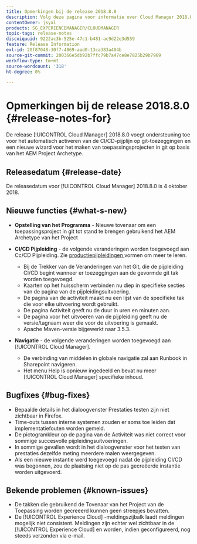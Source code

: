 ```yaml
---
title: Opmerkingen bij de release 2018.8.0
description: Volg deze pagina voor informatie over Cloud Manager 2018.8.0.
contentOwner: jsyal
products: SG_EXPERIENCEMANAGER/CLOUDMANAGER
topic-tags: release-notes
discoiquuid: 9222ac3b-525e-47c1-b481-ac9d22e3d559
feature: Release Information
exl-id: 20f87048-30f7-4869-aad0-13ca383a404b
source-git-commit: 200366e5db92b7ffc79b7a47ce8e7825b29b7969
workflow-type: tm+mt
source-wordcount: '318'
ht-degree: 0%

---
```


# Opmerkingen bij de release 2018.8.0 {#release-notes-for}

De release [!UICONTROL Cloud Manager] 2018.8.0 voegt ondersteuning toe voor het automatisch activeren van de CI/CD-pijplijn op git-toezeggingen en een nieuwe wizard voor het maken van toepassingsprojecten in git op basis van het AEM Project Archetype.

## Releasedatum {#release-date}

De releasedatum voor [!UICONTROL Cloud Manager] 2018.8.0 is 4 oktober 2018.

## Nieuwe functies {#what-s-new}

* **Opstelling van het Programma** - Nieuwe tovenaar om een toepassingsproject in git tot stand te brengen gebruikend het AEM Archetype van het Project

* **CI/CD Pijpleiding** - de volgende veranderingen worden toegevoegd aan Cc/CD Pijpleiding. Zie [ productiepijpleidingen ](/help/using/production-pipelines.md) vormen om meer te leren.

   * Bij de Trekker van de Veranderingen van het Git, die de pijpleiding CI/CD begint wanneer er toezeggingen aan de gevormde git tak worden toegevoegd.
   * Kaarten op het huisscherm verbinden nu diep in specifieke secties van de pagina van de pijpleidingsuitvoering.
   * De pagina van de activiteit maakt nu een lijst van de specifieke tak die voor elke uitvoering wordt gebruikt.
   * De pagina Activiteit geeft nu de duur in uren en minuten aan.
   * De pagina voor het uitvoeren van de pijpleiding geeft nu de versie/tagnaam weer die voor de uitvoering is gemaakt.
   * Apache Maven-versie bijgewerkt naar 3.5.3.

* **Navigatie** - de volgende veranderingen worden toegevoegd aan [!UICONTROL Cloud Manager].

   * De verbinding van middelen in globale navigatie zal aan Runbook in Sharepoint navigeren.
   * Het menu Help is opnieuw ingedeeld en bevat nu meer [!UICONTROL Cloud Manager] specifieke inhoud.

## Bugfixes {#bug-fixes}

* Bepaalde details in het dialoogvenster Prestaties testen zijn niet zichtbaar in Firefox.
* Time-outs tussen interne systemen zouden er soms toe leiden dat implementatiefouten worden gemeld.
* De pictogramkleur op de pagina van de Activiteit was niet correct voor sommige succesvolle pijpleidingsuitvoeringen.
* In sommige gevallen wordt in het dialoogvenster voor het testen van prestaties dezelfde meting meerdere malen weergegeven.
* Als een nieuwe instantie werd toegevoegd nadat de pijpleiding CI/CD was begonnen, zou de plaatsing niet op de pas gecreëerde instantie worden uitgevoerd.

## Bekende problemen {#known-issues}

* De takken die gebruikend de Tovenaar van het Project van de Toepassing worden gecreeerd kunnen geen streepjes bevatten.
* De [!UICONTROL Experience Cloud] -meldingszijbalk laadt meldingen mogelijk niet consistent. Meldingen zijn echter wel zichtbaar in de [!UICONTROL Experience Cloud] en worden, indien geconfigureerd, nog steeds verzonden via e-mail.
